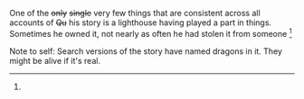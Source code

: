 One of the ~~only~~ ~~single~~ very few things that are consistent across all accounts of ~~Qu~~ his story is a lighthouse having played a part in things. Sometimes he owned it, not nearly as often he had stolen it from someone [^dragon]

[^dragon]:
Note to self: Search versions of the story have named dragons in it. They might be alive if it's real.

